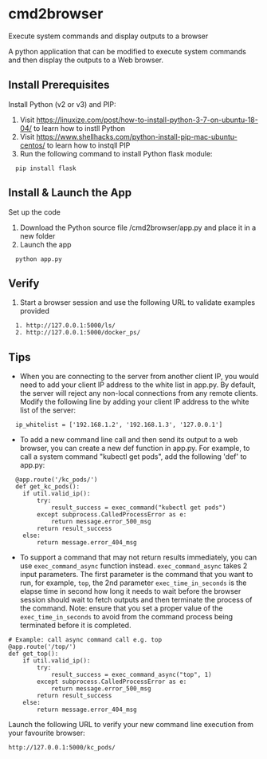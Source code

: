 # cmd2browser
Execute system commands and display outputs to a browser

A python application that can be modified to execute system commands and then display the outputs to a Web browser.

## Install Prerequisites

Install Python (v2 or v3) and PIP:
1. Visit https://linuxize.com/post/how-to-install-python-3-7-on-ubuntu-18-04/ to learn how to instll Python
1. Visit https://www.shellhacks.com/python-install-pip-mac-ubuntu-centos/ to learn how to instqll PIP
1. Run the following command to install Python flask module:  

```shell
  pip install flask
```

## Install & Launch the App
Set up the code
1. Download the Python source file /cmd2browser/app.py and place it in a new folder
1. Launch the app
```shell
  python app.py
```

## Verify
1. Start a browser session and use the following URL to validate examples provided

```shell
  1. http://127.0.0.1:5000/ls/
  2. http://127.0.0.1:5000/docker_ps/
```

## Tips
- When you are connecting to the server from another client IP, you would need to add your client IP address to the white list in app.py. By default, the server will reject any non-local connections from any remote clients. Modify the following line by adding your client IP address to the white list of the server:
```shell
  ip_whitelist = ['192.168.1.2', '192.168.1.3', '127.0.0.1']
```
- To add a new command line call and then send its output to a web browser, you can create a new def function in app.py. For example, to call a system command "kubectl get pods", add the following 'def' to app.py:
```shell
  @app.route('/kc_pods/')
  def get_kc_pods():
    if util.valid_ip():
        try:
            result_success = exec_command("kubectl get pods")
        except subprocess.CalledProcessError as e:
            return message.error_500_msg
        return result_success
    else:
        return message.error_404_msg

```
- To support a command that may not return results immediately, you can use `exec_command_async` function instead.
`exec_command_async` takes 2 input parameters. The first parameter is the command that you want to run, for example, `top`, the 2nd parameter `exec_time_in_seconds` is the elapse time in second how long it needs to wait before the browser session should wait to fetch outputs and then terminate the process of the command. Note: ensure that you set a proper value of the  `exec_time_in_seconds` to avoid from the command process being terminated before it is completed. 
```shell
# Example: call async command call e.g. top
@app.route('/top/')
def get_top():
    if util.valid_ip():
        try:
            result_success = exec_command_async("top", 1)
        except subprocess.CalledProcessError as e:
            return message.error_500_msg
        return result_success
    else:
        return message.error_404_msg
```

Launch the following URL to verify your new command line execution from your favourite browser:
```shell
http://127.0.0.1:5000/kc_pods/
```